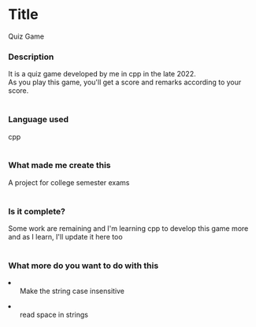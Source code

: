 # Title
Quiz Game

### Description
It is a quiz game developed by me in cpp in the late 2022. <br>
As you play this game, you'll get a score and remarks according to your score. <br><br>

### Language used
cpp <br><br>

### What made me create this
A project for college semester exams <br><br>

### Is it complete?
Some work are remaining and I'm learning cpp to develop this game more <br>and as I learn, I'll update it here too <br><br>

### What more do you want to do with this
<li><ul>Make the string case insensitive</ul></li>
<li><ul> read space in strings</ul></li>
